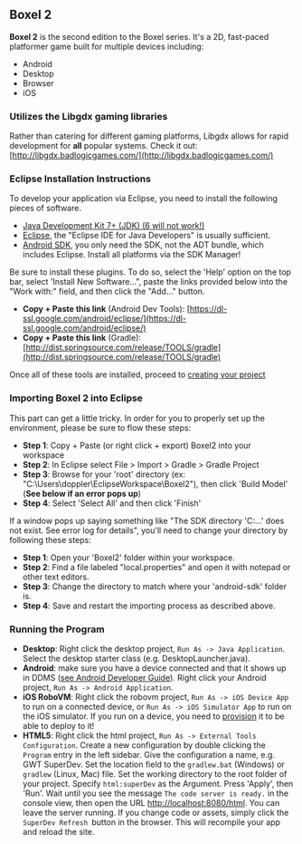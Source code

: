 ## Boxel 2 ##

**Boxel 2** is the second edition to the Boxel series. It's a 2D, fast-paced platformer game built for multiple devices including:

- Android
- Desktop
- Browser
- iOS

### Utilizes the Libgdx gaming libraries ###

Rather than catering for different gaming platforms, Libgdx allows for rapid development for **all** popular systems. Check it out: [http://libgdx.badlogicgames.com/](http://libgdx.badlogicgames.com/)

### Eclipse Installation Instructions ###

To develop your application via Eclipse, you need to install the following pieces of software.

- [Java Development Kit 7+ (JDK) (6 will not work!)](http://www.oracle.com/technetwork/java/javase/downloads/index.html)
- [Eclipse](http://www.eclipse.org/downloads/), the "Eclipse IDE for Java Developers" is usually sufficient.
- [Android SDK](http://developer.android.com/sdk/installing.html), you only need the SDK, not the ADT bundle, which includes Eclipse. Install all platforms via the SDK Manager!

Be sure to install these plugins. To do so, select the 'Help' option on the top bar, select 'Install New Software...", paste the links provided below into the "Work with:" field, and then click the "Add..." button.

- **Copy + Paste this link** (Android Dev Tools): [https://dl-ssl.google.com/android/eclipse/](https://dl-ssl.google.com/android/eclipse/)
- **Copy + Paste this link** (Gradle): [http://dist.springsource.com/release/TOOLS/gradle](http://dist.springsource.com/release/TOOLS/gradle)

Once all of these tools are installed, proceed to [creating your project](https://github.com/libgdx/libgdx/wiki/Project-Setup-Gradle)

### Importing Boxel 2 into Eclipse ###

This part can get a little tricky. In order for you to properly set up the environment, please be sure to flow these steps:

- **Step 1**: Copy + Paste (or right click + export) Boxel2 into your workspace
- **Step 2**: In Eclipse select File > Import > Gradle > Gradle Project
- **Step 3**: Browse for your 'root' directory (ex: "C:\Users\doppler\EclipseWorkspace\Boxel2"), then click 'Build Model' (**See below if an error pops up**)
- **Step 4**: Select 'Select All' and then click 'Finish'

If a window pops up saying something like "The SDK directory 'C:\...' does not exist. See error log for details", you'll need to change your directory by following these steps:

- **Step 1**: Open your 'Boxel2' folder within your workspace.
- **Step 2**: Find a file labeled "local.properties" and open it with notepad or other text editors.
- **Step 3**: Change the directory to match where your 'android-sdk' folder is.
- **Step 4**: Save and restart the importing process as described above.

### Running the Program ###

- **Desktop**: Right click the desktop project, `Run As -> Java Application`. Select the desktop starter class (e.g. DesktopLauncher.java).
- **Android**: make sure you have a device connected and that it shows up in DDMS ([see Android Developer Guide](http://developer.android.com/guide/index.html)). Right click your Android project, `Run As -> Android Application`.
- **iOS RoboVM**: Right click the robovm project, `Run As -> iOS Device App` to run on a connected device, or `Run As -> iOS Simulator App` to run on the iOS simulator. If you run on a device, you need to [provision](https://developer.apple.com/library/ios/documentation/IDEs/Conceptual/AppDistributionGuide/Introduction/Introduction.html) it to be able to deploy to it!
- **HTML5**: Right click the html project, `Run As -> External Tools Configuration`. Create a new configuration by double clicking the `Program` entry in the left sidebar. Give the configuration a name, e.g. GWT SuperDev. Set the location field to the `gradlew.bat` (Windows) or `gradlew` (Linux, Mac) file. Set the working directory to the root folder of your project. Specify `html:superDev` as the Argument. Press 'Apply', then 'Run'. Wait until you see the message `The code server is ready.` in the console view, then open the URL [http://localhost:8080/html](http://localhost:8080/html). You can leave the server running. If you change code or assets, simply click the `SuperDev Refresh `button in the browser. This will recompile your app and reload the site.